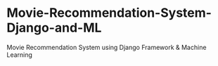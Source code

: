 # Movie-Recommendation-System-Django-and-ML
Movie Recommendation System using Django Framework &amp; Machine Learning
